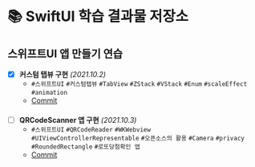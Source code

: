# 📚 SwiftUI 학습 결과물 저장소
## 스위프트UI 앱 만들기 연습
- [X] **커스텀 탭뷰 구현** *(2021.10.2)*
  - `#스위프트UI` `#커스텀탭뷰` `#TabView` `#ZStack` `#VStack` `#Enum` `#scaleEffect` `#animation`
  - [Commit](https://github.com/devhaute/swiftui-lab/commit/ec4f1312706df069cc7ca50402d0a1732eccd17c)
####

- [ ] **QRCodeScanner 앱 구현** *(2021.10.3)*
  - `#스위프트UI` `#QRCodeReader` `#WKWebview` `#UIViewControllerRepresentable` `#오픈소스의 활용` `#Camera` `#privacy` `#RoundedRectangle` `#로또당첨확인 앱`
  - [Commit](https://github.com/devhaute/swiftui-lab/commit/6a8dc03f3a81677ec06ab5d766dd687f10708981)
